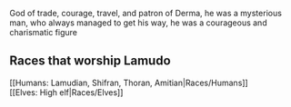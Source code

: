 God of trade, courage, travel, and patron of Derma, he was a mysterious man, who always managed to get his way, he was a courageous and charismatic figure   

## Races that worship Lamudo  
[[Humans: Lamudian, Shifran, Thoran, Amitian|Races/Humans]]  
[[Elves: High elf|Races/Elves]]  
